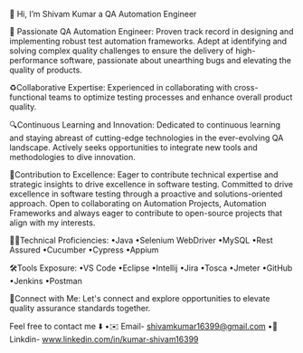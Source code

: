 👋 Hi, I’m Shivam Kumar a QA Automation Engineer

🚀 Passionate QA Automation Engineer: Proven track record in designing and implementing robust test automation frameworks. Adept at identifying and solving complex quality challenges to ensure the delivery of high-performance software, passionate about unearthing bugs and elevating the quality of products.



♻️Collaborative Expertise: Experienced in collaborating with cross-functional teams to optimize testing processes and enhance overall product quality. 



🔍Continuous Learning and Innovation: Dedicated to continuous learning and staying abreast of cutting-edge technologies in the ever-evolving QA landscape. Actively seeks opportunities to integrate new tools and methodologies to dive innovation.



🤝Contribution to Excellence: Eager to contribute technical expertise and strategic insights to drive excellence in software testing. Committed to drive excellence in software testing through a proactive and solutions-oriented approach. Open to collaborating on Automation Projects, Automation Frameworks and always eager to contribute to open-source projects that align with my interests.



👨‍💻Technical Proficiencies:
•Java
•Selenium WebDriver
•MySQL 
•Rest Assured
•Cucumber
•Cypress
•Appium 



🛠️Tools Exposure:
•VS Code
•Eclipse
•Intellij
•Jira
•Tosca
•Jmeter
•GitHub
•Jenkins
•Postman




🔗Connect with Me:
Let's connect and explore opportunities to elevate quality assurance standards together.

Feel free to contact me ⬇️
•✉️ Email- shivamkumar16399@gmail.com
•👾 Linkdin- www.linkedin.com/in/kumar-shivam16399

